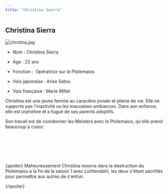 ```yaml
---
title: "Christina Sierra"
---
```


Christina Sierra
----------------


![chrstina.jpg](/images/stories/saga/gundam00/persos/chrstina.jpg "chrstina.jpg")



- Nom : Christina Sierra   

- Age : 22 ans   

- Fonction :  Opératrice sur le Ptolemaios  

- Voix japonaise : Arise Satou  
- Voix française : Marie Millet



Christina est une jeune femme au caractère joviale et pleine de vie. Elle ne supporte pas l'inactivité ou les mauvaises ambiances. Dans son enfance, elle est orpheline et a fugué de ses parents adoptifs.


Son travail est de coordonner les Meisters avec le Ptolemaios, qu'elle prend beaucoup à coeur.


 

 

 


{spoiler}
Maheureusement Christina mourra dans la destruction du Ptolemaios à la fin de la saison 1 avec Lichtendahl, les deux s'étant sacrifiés pour permettre aux autres de s'enfuir.


{/spoiler}